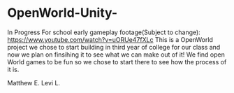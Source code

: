 # OpenWorld-Unity-
In Progress For school early gameplay footage(Subject to change): https://www.youtube.com/watch?v=uORUe47fXLc
This is a OpenWorld project we chose to start building in third year of college for our class and now we plan on finsihing it to see what we can make out of it! We find open World games to be fun so we chose to start there to see how the process of it is.

Matthew E.
Levi L.
